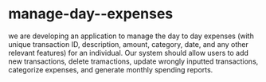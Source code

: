 # manage-day--expenses
we are developing an application to manage the day to day expenses (with unique transaction ID, description, amount, category, date, and any other relevant features) for an individual. Our system should allow users to add new transactions, delete tramactions, update wrongly inputted transactions, categorize expenses, and generate monthly spending reports.
